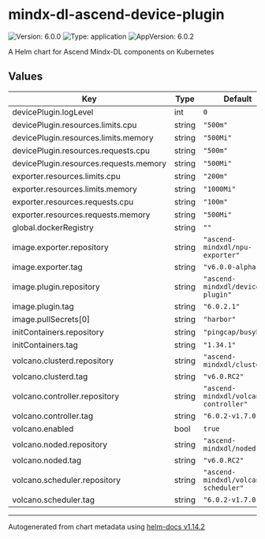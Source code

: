 # mindx-dl-ascend-device-plugin

![Version: 6.0.0](https://img.shields.io/badge/Version-6.0.0-informational?style=flat-square) ![Type: application](https://img.shields.io/badge/Type-application-informational?style=flat-square) ![AppVersion: 6.0.2](https://img.shields.io/badge/AppVersion-6.0.2-informational?style=flat-square)

A Helm chart for Ascend Mindx-DL components on Kubernetes

## Values

| Key | Type | Default | Description |
|-----|------|---------|-------------|
| devicePlugin.logLevel | int | `0` |  |
| devicePlugin.resources.limits.cpu | string | `"500m"` |  |
| devicePlugin.resources.limits.memory | string | `"500Mi"` |  |
| devicePlugin.resources.requests.cpu | string | `"500m"` |  |
| devicePlugin.resources.requests.memory | string | `"500Mi"` |  |
| exporter.resources.limits.cpu | string | `"200m"` |  |
| exporter.resources.limits.memory | string | `"1000Mi"` |  |
| exporter.resources.requests.cpu | string | `"100m"` |  |
| exporter.resources.requests.memory | string | `"500Mi"` |  |
| global.dockerRegistry | string | `""` |  |
| image.exporter.repository | string | `"ascend-mindxdl/npu-exporter"` |  |
| image.exporter.tag | string | `"v6.0.0-alpha"` |  |
| image.plugin.repository | string | `"ascend-mindxdl/device-plugin"` |  |
| image.plugin.tag | string | `"6.0.2.1"` |  |
| image.pullSecrets[0] | string | `"harbor"` |  |
| initContainers.repository | string | `"pingcap/busybox"` |  |
| initContainers.tag | string | `"1.34.1"` |  |
| volcano.clusterd.repository | string | `"ascend-mindxdl/clusterd"` |  |
| volcano.clusterd.tag | string | `"v6.0.RC2"` |  |
| volcano.controller.repository | string | `"ascend-mindxdl/volcano-controller"` |  |
| volcano.controller.tag | string | `"6.0.2-v1.7.0"` |  |
| volcano.enabled | bool | `true` |  |
| volcano.noded.repository | string | `"ascend-mindxdl/noded"` |  |
| volcano.noded.tag | string | `"v6.0.RC2"` |  |
| volcano.scheduler.repository | string | `"ascend-mindxdl/volcano-scheduler"` |  |
| volcano.scheduler.tag | string | `"6.0.2-v1.7.0"` |  |

----------------------------------------------
Autogenerated from chart metadata using [helm-docs v1.14.2](https://github.com/norwoodj/helm-docs/releases/v1.14.2)
